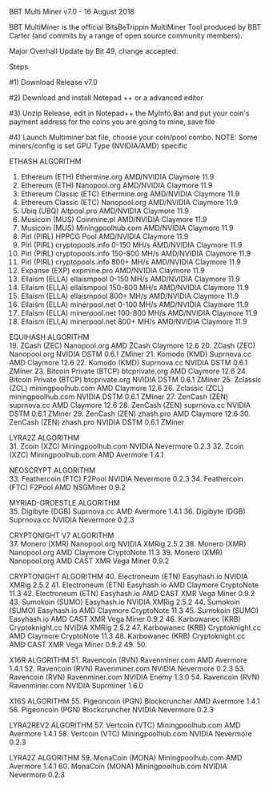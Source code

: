 BBT Multi Miner v7.0 - 16 August 2018

BBT MultiMiner is the official BitsBeTrippin MultiMiner Tool produced by BBT Carter (and commits by a range of open source community members).

Major Overhall Update by Bit 49, change accepted.

Steps

#1) Download Release v7.0

#2) Download and install Notepad ++ or a advanced editor

#3) Unzip Release, edit in Notepad++ the MyInfo.Bat and put your coin's payment address for the coins you are going to mine, save file

#4) Launch Multiminer bat file, choose your coin/pool combo. NOTE: Some miners/config is set GPU Type (NVIDIA/AMD) specific


 ETHASH ALGORITHM                            
 1.  Ethereum          (ETH)   Ethermine.org      AMD/NVIDIA Claymore 11.9
 2.  Ethereum          (ETH)   Nanopool.org       AMD/NVIDIA Claymore 11.9
 3.  Ethereum Classic  (ETC)   Ethermine.org      AMD/NVIDIA Claymore 11.9
 4.  Ethereum Classic  (ETC)   Nanopool.org       AMD/NVIDIA Claymore 11.9
 5.  Ubiq              (UBQ)   Altpool.pro        AMD/NVIDIA Claymore 11.9
 6.  Musicoin          (MUS)   Coinmine.pl        AMD/NVIDIA Claymore 11.9
 7.  Musicoin          (MUS)   Miningpoolhub.com  AMD/NVIDIA Claymore 11.9
 8.  Pirl             (PIRL)   HPPCG Pool         AMD/NVIDIA Claymore 11.9
 9.  Pirl             (PIRL)   cryptopools.info   0-150 MH/s    AMD/NVIDIA Claymore 11.9
 10. Pirl             (PIRL)   cryptopools.info   150-800 MH/s  AMD/NVIDIA Claymore 11.9
 11. Pirl             (PIRL)   cryptopools.info   800+ MH/s     AMD/NVIDIA Claymore 11.9
 12. Expanse           (EXP)   expmine.pro                      AMD/NVIDIA Claymore 11.9
 13. Ellaism          (ELLA)   ellaismpool        0-150 MH/s    AMD/NVIDIA Claymore 11.9
 14. Ellaism          (ELLA)   ellaismpool        150-800 MH/s  AMD/NVIDIA Claymore 11.9
 15. Ellaism          (ELLA)   ellaismpool        800+ MH/s     AMD/NVIDIA Claymore 11.9
 16. Ellaism          (ELLA)   minerpool.net      0-100 MH/s    AMD/NVIDIA Claymore 11.9
 17. Ellaism          (ELLA)   minerpool.net      100-800 MH/s  AMD/NVIDIA Claymore 11.9
 18. Ellaism          (ELLA)   minerpool.net      800+ MH/s     AMD/NVIDIA Claymore 11.9

EQUIHASH ALGORITHM                      
 19.  ZCash            (ZEC)  Nanopool.org        AMD ZCash Claymore 12.6
 20.  ZCash            (ZEC)  Nanopool.org        NVIDIA DSTM 0.6.1 ZMiner
 21.  Komodo           (KMD)  Suprnova.cc         AMD Claymore 12.6
 22.  Komodo           (KMD)  Suprnova.cc         NVIDIA DSTM 0.6.1 ZMiner
 23.  Bitcoin Private (BTCP)  btcprivate.org      AMD Claymore 12.6
 24.  Bitcoin Private (BTCP)  btcprivate.org      NVIDIA DSTM 0.6.1 ZMiner
 25.  Zclassic         (ZCL)  miningpoolhub.com   AMD Claymore 12.6
 26.  Zclassic         (ZCL)  miningpoolhub.com   NVIDIA DSTM 0.6.1 ZMiner
 27.  ZenCash          (ZEN)  suprnova.cc         AMD Claymore 12.6
 28.  ZenCash          (ZEN)  suprnova.cc         NVIDIA DSTM 0.6.1 ZMiner
 29.  ZenCash          (ZEN)  zhash.pro           AMD Claymore 12.6
 30.  ZenCash          (ZEN)  zhash.pro           NVIDIA DSTM 0.6.1 ZMiner
 
 LYRA2Z ALGORITHM                       
 31.  Zcoin            (XZC)  Miningpoolhub.com   NVIDIA Nevermore 0.2.3
 32.  Zcoin            (XZC)  Miningpoolhub.com   AMD Avermore 1.4.1

 NEOSCRYPT ALGORITHM                       
 33.  Feathercoin      (FTC)  F2Pool              NVIDIA Nevermore 0.2.3
 34.  Feathercoin      (FTC)  F2Pool              AMD NSGMiner 0.9.2

 MYRIAD-GROESTLE ALGORITHM                  
 35.  Digibyte         (DGB)  Suprnova.cc         AMD Avermore 1.4.1
 36.  Digibyte         (DGB)  Suprnova.cc         NVIDIA Nevermore 0.2.3

 CRYPTONIGHT V7 ALGORITHM                      
 37.  Monero           (XMR)  Nanopool.org        NVIDIA XMRig 2.5.2
 38.  Monero           (XMR)  Nanopool.org        AMD Claymore CryptoNote 11.3
 39.  Monero           (XMR)  Nanopool.org        AMD CAST XMR Vega Miner 0.9.2

 CRYPTONIGHT ALGORITHM
 40.  Electroneum      (ETN)  Easyhash.io         NVIDIA XMRig 2.5.2
 41.  Electroneum      (ETN)  Easyhash.io         AMD Claymore CryptoNote 11.3
 42.  Electroneum      (ETN)  Easyhash.io         AMD CAST XMR Vega Miner 0.9.2
 43.  Sumokoin        (SUMO)  Easyhash.io         NVIDIA XMRig 2.5.2
 44.  Sumokoin        (SUMO)  Easyhash.io         AMD Claymore CryptoNote 11.3
 45.  Sumokoin        (SUMO)  Easyhash.io         AMD CAST XMR Vega Miner 0.9.2
 46.  Karbowanec       (KRB)  Cryptoknight.cc     NVIDIA XMRig 2.5.2
 47.  Karbowanec       (KRB)  Cryptoknight.cc     AMD Claymore CryptoNote 11.3
 48.  Karbowanec       (KRB)  Cryptoknight.cc     AMD CAST XMR Vega Miner 0.9.2
 49.
 50.
 
 X16R ALGORITHM
 51.  Ravencoin        (RVN)  Ravenminer.com      AMD Avermore 1.4.1
 52.  Ravencoin        (RVN)  Ravenminer.com      NVIDIA Nevermore 0.2.3
 53.  Ravencoin        (RVN)  Ravenminer.com      NVIDIA Enemy 1.3.0
 54.  Ravencoin        (RVN)  Ravenminer.com      NVIDIA Suprminer 1.6.0
 
 X16S ALGORITHM
 55.  Pigeoncoin       (PGN)  Blockcruncher       AMD Avermore 1.4.1
 56.  Pigeoncoin       (PGN)  Blockcruncher       NVIDIA Nevermore 0.2.3
 
 LYRA2REV2 ALGORITHM
 57.  Vertcoin         (VTC)  Miningpoolhub.com   AMD Avermore 1.4.1
 58.  Vertcoin         (VTC)  Miningpoolhub.com   NVIDIA Nevermore 0.2.3
 
 LYRA2Z ALGORITHM
 59.  MonaCoin        (MONA)  Miningpoolhub.com   AMD Avermore 1.4.1
 60.  MonaCoin        (MONA)  Miningpoolhub.com   NVIDIA Nevermore 0.2.3
 
